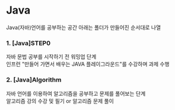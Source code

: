 # Java
Java(자바)언어를 공부하는 공간
아래는 폴더가 만들어진 순서대로 나열

### 1. [Java]STEP0
자바 문법 공부를 시작하기 전 워밍업 단계  
인프런 "만들어 가면서 배우는 JAVA 플레이그라운드"를 수강하며 과제 수행

### 2. [Java]Algorithm
자바 언어를 이용하여 알고리즘을 공부하고 문제를 풀어보는 단계  
알고리즘 강의 수강 및 필기 or 알고리즘 문제 풀이
